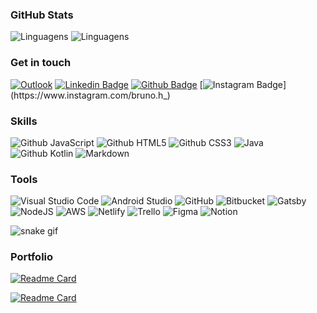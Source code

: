 ### GitHub Stats

![Linguagens](https://github-readme-stats.vercel.app/api?username=brunodorea&show_icons=true&theme=dracula&include_all_commits=true&count_private=true)
![Linguagens](https://github-readme-stats.vercel.app/api/top-langs/?username=brunodorea&layout=compact&langs_count=7&theme=dracula)

### Get in touch

[![Outlook](https://img.shields.io/badge/Microsoft_Outlook-0078D4?style=for-the-badge&logo=microsoft-outlook&logoColor=white)](mailto:brunodorea@outlook.com.br)
[![Linkedin Badge](https://img.shields.io/badge/LinkedIn-0077B5?style=for-the-badge&logo=linkedin&logoColor=white&link=https://www.linkedin.com/in/bruno-d%C3%B3rea-971aa290/)](https://www.linkedin.com/in/brunohfdorea/)
[![Github Badge](https://img.shields.io/badge/GitHub-100000?style=for-the-badge&logo=github&logoColor=white&link=https://github.com/BrunoDorearias10/)](https://github.com/BrunoDorea)
[![Instagram Badge](https://img.shields.io/badge/Instagram-E4405F?style=for-the-badge&logo=instagram&logoColor=white&link=https://www.instagram.com/bruno.h_)](https://www.instagram.com/bruno.h_)
<!-- [![Linktree](https://img.shields.io/badge/linktree-1de9b6?style=for-the-badge&logo=linktree&logoColor=white)](https://linktr.ee/bruno.dorea)
[![Perfil Dev.to](https://img.shields.io/badge/dev.to-0A0A0A?style=for-the-badge&logo=dev.to&logoColor=white)](https://dev.to/brunodorea)
[![CodePen](https://img.shields.io/badge/Codepen-000000?style=for-the-badge&logo=codepen&logoColor=white)](https://codepen.io/brunodorea)
[![Stack Overflow](https://img.shields.io/badge/-Stackoverflow-FE7A16?style=for-the-badge&logo=stack-overflow&logoColor=white)](https://pt.stackoverflow.com/users/281386/bruno)
[![Github Site](https://img.shields.io/badge/BrunoDorea.GitHub.io-black?style=for-the-badge&logo={BrunoDorea.GitHub.io}&logoColor=white&link=https://brunodorea.github.io/)](https://brunodorea.github.io/)
[![Github Portifolio](https://img.shields.io/badge/Bruno%20Labs-gray?style=for-the-badge&logo={Bruno-Labs}&logoColor=black&link=https://bruno-labs.netlify.app/)](https://bruno-labs.netlify.app/) -->

### Skills

![Github JavaScript](https://img.shields.io/badge/JavaScript-F7DF1E?style=for-the-badge&logo=javascript&logoColor=black)
![Github HTML5](https://img.shields.io/badge/HTML5-E34F26?style=for-the-badge&logo=html5&logoColor=white)
![Github CSS3](https://img.shields.io/badge/CSS-239120?&style=for-the-badge&logo=css3&logoColor=white)
![Java](https://img.shields.io/badge/java-%23ED8B00.svg?style=for-the-badge&logo=java&logoColor=white)
![Github Kotlin](https://img.shields.io/badge/Kotlin-1e6e42?style=for-the-badge&logo=Kotlin&logoColor=white)
![Markdown](https://img.shields.io/badge/markdown-%23000000.svg?style=for-the-badge&logo=markdown&logoColor=white)

### Tools

![Visual Studio Code](https://img.shields.io/badge/Visual%20Studio%20Code-0078d7.svg?style=for-the-badge&logo=visual-studio-code&logoColor=white)
![Android Studio](https://img.shields.io/badge/Android%20Studio-3DDC84.svg?style=for-the-badge&logo=android-studio&logoColor=white)
![GitHub](https://img.shields.io/badge/github-%23121011.svg?style=for-the-badge&logo=github&logoColor=white)
![Bitbucket](https://img.shields.io/badge/bitbucket-%230047B3.svg?style=for-the-badge&logo=bitbucket&logoColor=white)
![Gatsby](https://img.shields.io/badge/Gatsby-%23663399.svg?style=for-the-badge&logo=gatsby&logoColor=white)
![NodeJS](https://img.shields.io/badge/node.js-6DA55F?style=for-the-badge&logo=node.js&logoColor=white)
![AWS](https://img.shields.io/badge/AWS-%23FF9900.svg?style=for-the-badge&logo=amazon-aws&logoColor=white)
![Netlify](https://img.shields.io/badge/netlify-%23000000.svg?style=for-the-badge&logo=netlify&logoColor=#00C7B7)
![Trello](https://img.shields.io/badge/Trello-%23026AA7.svg?style=for-the-badge&logo=Trello&logoColor=white)
![Figma](https://img.shields.io/badge/figma-%23F24E1E.svg?style=for-the-badge&logo=figma&logoColor=white)
![Notion](https://img.shields.io/badge/Notion-%23000000.svg?style=for-the-badge&logo=notion&logoColor=white)

![snake gif](https://github.com/BrunoDorea/BrunoDorea/blob/output/github-contribution-grid-snake.gif)

### Portfolio

[![Readme Card](https://github-readme-stats.vercel.app/api/pin/?username=brunodorea&repo=ignite-labs-reactjs)](https://github.com/anuraghazra/github-readme-stats)

[![Readme Card](https://github-readme-stats.vercel.app/api/pin/?username=brunodorea&repo=dio-orkut)](https://github.com/anuraghazra/github-readme-stats)
